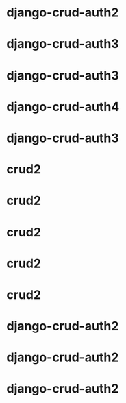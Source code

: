 # django-crud-auth2
# django-crud-auth3
# django-crud-auth3
# django-crud-auth4
# django-crud-auth3
# crud2
# crud2
# crud2
# crud2
# crud2
# django-crud-auth2
# django-crud-auth2
# django-crud-auth2
